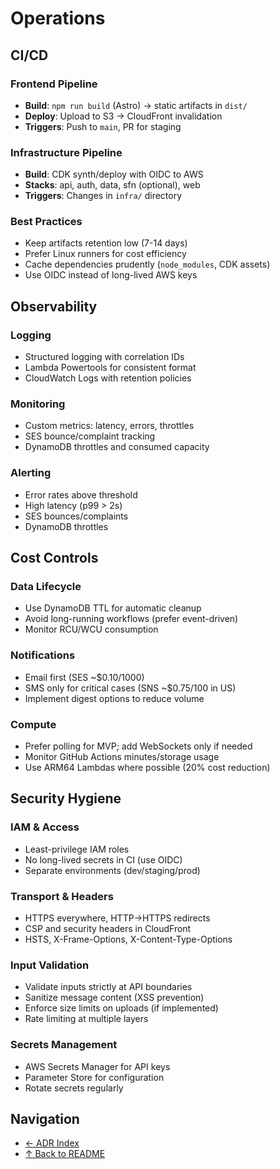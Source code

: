 # Operations

## CI/CD

### Frontend Pipeline
- **Build**: `npm run build` (Astro) → static artifacts in `dist/`
- **Deploy**: Upload to S3 → CloudFront invalidation
- **Triggers**: Push to `main`, PR for staging

### Infrastructure Pipeline  
- **Build**: CDK synth/deploy with OIDC to AWS
- **Stacks**: api, auth, data, sfn (optional), web
- **Triggers**: Changes in `infra/` directory

### Best Practices
- Keep artifacts retention low (7-14 days)
- Prefer Linux runners for cost efficiency
- Cache dependencies prudently (`node_modules`, CDK assets)
- Use OIDC instead of long-lived AWS keys

## Observability

### Logging
- Structured logging with correlation IDs
- Lambda Powertools for consistent format
- CloudWatch Logs with retention policies

### Monitoring
- Custom metrics: latency, errors, throttles  
- SES bounce/complaint tracking
- DynamoDB throttles and consumed capacity

### Alerting
- Error rates above threshold
- High latency (p99 > 2s)
- SES bounces/complaints
- DynamoDB throttles

## Cost Controls

### Data Lifecycle
- Use DynamoDB TTL for automatic cleanup
- Avoid long-running workflows (prefer event-driven)
- Monitor RCU/WCU consumption

### Notifications
- Email first (SES ~$0.10/1000) 
- SMS only for critical cases (SNS ~$0.75/100 in US)
- Implement digest options to reduce volume

### Compute
- Prefer polling for MVP; add WebSockets only if needed
- Monitor GitHub Actions minutes/storage usage
- Use ARM64 Lambdas where possible (20% cost reduction)

## Security Hygiene

### IAM & Access
- Least-privilege IAM roles
- No long-lived secrets in CI (use OIDC)
- Separate environments (dev/staging/prod)

### Transport & Headers
- HTTPS everywhere, HTTP→HTTPS redirects
- CSP and security headers in CloudFront
- HSTS, X-Frame-Options, X-Content-Type-Options

### Input Validation
- Validate inputs strictly at API boundaries
- Sanitize message content (XSS prevention)
- Enforce size limits on uploads (if implemented)
- Rate limiting at multiple layers

### Secrets Management
- AWS Secrets Manager for API keys
- Parameter Store for configuration
- Rotate secrets regularly

## Navigation
- [← ADR Index](ADR-Index.md)
- [↑ Back to README](../../README.md)